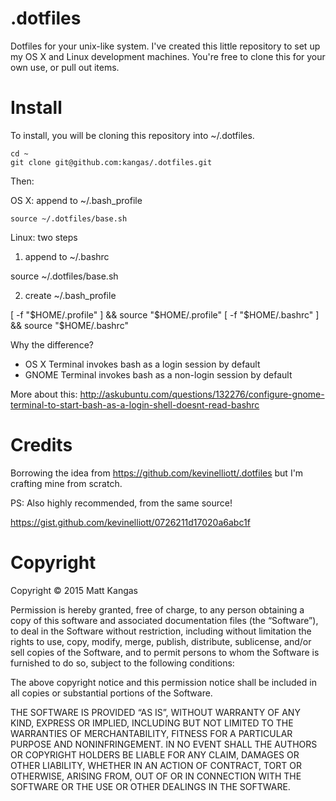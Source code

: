 # .dotfiles

Dotfiles for your unix-like system. I've created this little repository to set up my OS X and Linux development machines. You're free to clone this for your own use, or pull out items.

# Install

To install, you will be cloning this repository into ~/.dotfiles.

	cd ~
	git clone git@github.com:kangas/.dotfiles.git

Then:

OS X: append to ~/.bash_profile

	source ~/.dotfiles/base.sh

Linux: two steps

1. append to ~/.bashrc

  source ~/.dotfiles/base.sh

2. create ~/.bash_profile

  [ -f "$HOME/.profile" ] && source "$HOME/.profile"
  [ -f "$HOME/.bashrc" ] && source "$HOME/.bashrc"

Why the difference?

- OS X Terminal invokes bash as a login session by default
- GNOME Terminal invokes bash as a non-login session by default

More about this: http://askubuntu.com/questions/132276/configure-gnome-terminal-to-start-bash-as-a-login-shell-doesnt-read-bashrc

# Credits

Borrowing the idea from https://github.com/kevinelliott/.dotfiles but I'm crafting mine from scratch.

PS: Also highly recommended, from the same source!

https://gist.github.com/kevinelliott/0726211d17020a6abc1f

# Copyright

Copyright © 2015 Matt Kangas

Permission is hereby granted, free of charge, to any person obtaining
a copy of this software and associated documentation files (the
“Software”), to deal in the Software without restriction, including
without limitation the rights to use, copy, modify, merge, publish,
distribute, sublicense, and/or sell copies of the Software, and to
permit persons to whom the Software is furnished to do so, subject to
the following conditions:

The above copyright notice and this permission notice shall be
included in all copies or substantial portions of the Software.

THE SOFTWARE IS PROVIDED “AS IS”, WITHOUT WARRANTY OF ANY KIND,
EXPRESS OR IMPLIED, INCLUDING BUT NOT LIMITED TO THE WARRANTIES OF
MERCHANTABILITY, FITNESS FOR A PARTICULAR PURPOSE AND
NONINFRINGEMENT. IN NO EVENT SHALL THE AUTHORS OR COPYRIGHT HOLDERS BE
LIABLE FOR ANY CLAIM, DAMAGES OR OTHER LIABILITY, WHETHER IN AN ACTION
OF CONTRACT, TORT OR OTHERWISE, ARISING FROM, OUT OF OR IN CONNECTION
WITH THE SOFTWARE OR THE USE OR OTHER DEALINGS IN THE SOFTWARE.
